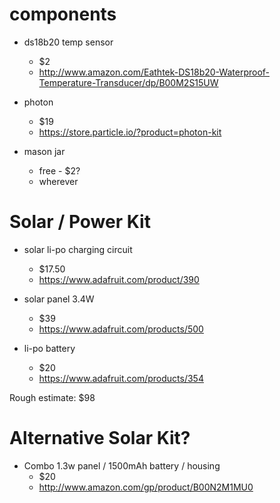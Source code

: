 components
=====

- ds18b20 temp sensor
  - $2
  - http://www.amazon.com/Eathtek-DS18b20-Waterproof-Temperature-Transducer/dp/B00M2S15UW

- photon 
  - $19
  - https://store.particle.io/?product=photon-kit

- mason jar
  - free - $2?
  - wherever
  

Solar / Power Kit
===

- solar li-po charging circuit
  - $17.50
  - https://www.adafruit.com/product/390
  
- solar panel 3.4W
  - $39
  - https://www.adafruit.com/products/500

- li-po battery
  - $20
  - https://www.adafruit.com/products/354

Rough estimate: $98


Alternative Solar Kit?
===

- Combo 1.3w panel / 1500mAh battery / housing
  - $20
  - http://www.amazon.com/gp/product/B00N2M1MU0
